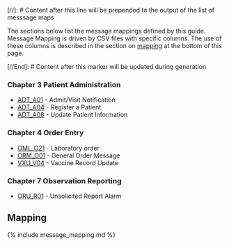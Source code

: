 [//]: # Content after this line will be prepended to the output of the list of messsage maps

The sections below list the message mappings defined by this guide.
Message Mapping is driven by CSV files with specific columns. The use of these columns
is described in the section on [mapping](#mapping) at the bottom of this page.

[//End]: # Content after this marker will be updated during generation

### Chapter  3  Patient Administration

* [ADT_A01](ConceptMap-message-adt-a01-to-bundle.html) - Admit/Visit Notification
* [ADT_A04](ConceptMap-message-adt-a04-to-bundle.html) - Register a Patient
* [ADT_A08](ConceptMap-message-adt-a08-to-bundle.html) - Update Patient Information

### Chapter  4  Order Entry

* [OML_O21](ConceptMap-message-oml-o21-to-bundle.html) - Laboratory order
* [ORM_O01](ConceptMap-message-orm-o01-to-bundle.html) - General Order Message
* [VXU_V04](ConceptMap-message-vxu-v04-to-bundle.html) - Vaccine Record Update

### Chapter  7  Observation Reporting

* [ORU_R01](ConceptMap-message-oru-r01-to-bundle.html) - Unsolicited Report Alarm
<h2 style='--heading-prefix: ""' id='mapping'>Mapping</h2>
{% include message_mapping.md %}
